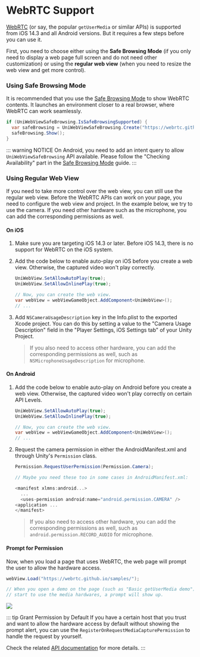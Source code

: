 # WebRTC Support

[WebRTC](https://developer.mozilla.org/en-US/docs/Web/API/WebRTC_API) (or say, the popular `getUserMedia` or similar 
APIs) is supported from iOS 14.3 and all Android versions. But it requires a few steps before you can use it.

First, you need to choose either using the **Safe Browsing Mode** (if you only need to display a web page full screen 
and do not need other customization) or using the **regular web view** (when you need to resize the web view and get 
more control).

### Using Safe Browsing Mode

It is recommended that you use the [Safe Browsing Mode](safe-browsing.md) to show WebRTC contents. It launches an 
environment closer to a real browser, where WebRTC can work seamlessly.

```csharp
if (UniWebViewSafeBrowsing.IsSafeBrowsingSupported) {
  var safeBrowsing = UniWebViewSafeBrowsing.Create("https://webrtc.github.io/samples/");
  safeBrowsing.Show();
}
```

::: warning NOTICE
On Android, you need to add an intent query to allow `UniWebViewSafeBrowsing` API available. Please follow the 
"Checking Availability" part in the [Safe Browsing Mode](safe-browsing.md#checking-availability) guide.
:::

### Using Regular Web View

If you need to take more control over the web view, you can still use the regular web view. Before the WebRTC APIs can 
work on your page, you need to configure the web view and project. In the example below, we try to use the camera. If 
you need other hardware such as the microphone, you can add the corresponding permissions as well.

#### On iOS

1. Make sure you are targeting iOS 14.3 or later. Before iOS 14.3, there is no support for WebRTC on the iOS system.
2. Add the code below to enable auto-play on iOS before you create a web view. Otherwise, the captured video won't play
 correctly.

   ```csharp
   UniWebView.SetAllowAutoPlay(true);
   UniWebView.SetAllowInlinePlay(true);

   // Now, you can create the web view.
   var webView = webViewGameObject.AddComponent<UniWebView>();
   // ...
   ```

3. Add `NSCameraUsageDescription` key in the Info.plist to the exported Xcode project. You can do this by setting a 
value to the "Camera Usage Description" field in the "Player Settings, iOS Settings tab" of your Unity Project.

   > If you also need to access other hardware, you can add the corresponding permissions as well, such 
   > as `NSMicrophoneUsageDescription` for microphone.

#### On Android

1. Add the code below to enable auto-play on Android before you create a web view. Otherwise, the captured video won't 
play correctly on certain API Levels.

   ```csharp
   UniWebView.SetAllowAutoPlay(true);
   UniWebView.SetAllowInlinePlay(true);

   // Now, you can create the web view.
   var webView = webViewGameObject.AddComponent<UniWebView>();
   // ...
   ```

2. Request the camera permission in either the AndroidManifest.xml and through Unity's `Permission` class.

   ```csharp
   Permission.RequestUserPermission(Permission.Camera);

   // Maybe you need these too in some cases in AndroidManifest.xml:

   <manifest xlmns:android...>
     ...
     <uses-permission android:name="android.permission.CAMERA" />
   <application ...
   </manifest>
   ```

   > If you also need to access other hardware, you can add the corresponding permissions as well, such 
   > as `android.permission.RECORD_AUDIO` for microphone.

#### Prompt for Permission

Now, when you load a page that uses WebRTC, the web page will prompt the user to allow the hardware access.

```csharp
webView.Load("https://webrtc.github.io/samples/");

// When you open a demo on the page (such as "Basic getUserMedia demo") and 
// start to use the media hardwares, a prompt will show up.
```

![](/images/permission-prompt.jpg)

::: tip Grant Permission by Default
If you have a certain host that you trust and want to allow the hardware access by default without showing the prompt alert, you can use the `RegisterOnRequestMediaCapturePermission` to handle the request by yourself.

Check the related [API documentation](/api/#registeronrequestmediacapturepermission) for more details.
:::